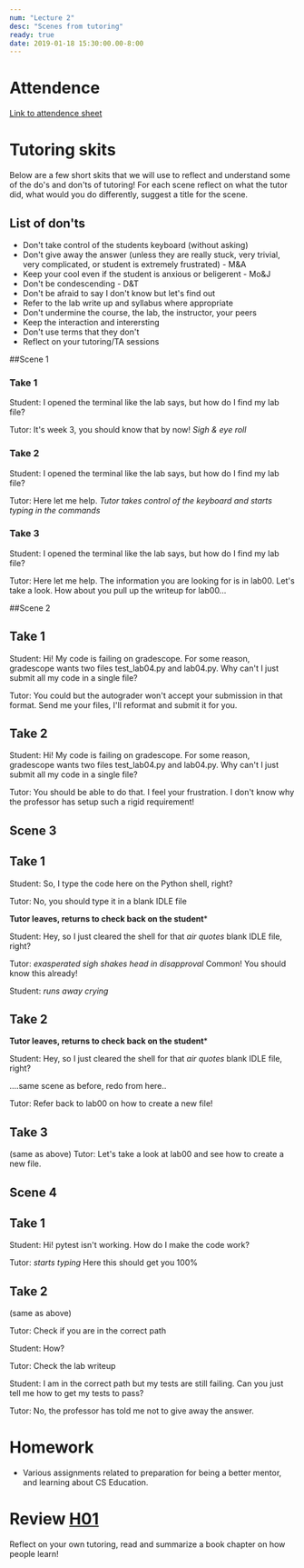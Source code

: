 ```yaml
---
num: "Lecture 2"
desc: "Scenes from tutoring"
ready: true
date: 2019-01-18 15:30:00.00-8:00
---
```

# Attendence

[Link to attendence sheet](https://docs.google.com/spreadsheets/d/1czMgs169-_wvqVh8YFp2K6GW4oFBI0vop7JcuweDXQk/edit?usp=sharing)

# Tutoring skits
Below are a few short skits that we will use to reflect and understand some of the do's and don'ts of tutoring!
For each scene reflect on what the tutor did, what would you do differently, suggest a title for the scene.

## List of don'ts
* Don't take control of the students keyboard (without asking)
* Don't give away the answer (unless they are really stuck, very trivial, very complicated, or student is extremely frustrated) - M&A
* Keep your cool even if the student is anxious or beligerent - Mo&J
* Don't be condescending - D&T
* Don't be afraid to say I don't know but let's find out
* Refer to the lab write up and syllabus where appropriate 
* Don't undermine the course, the lab, the instructor, your peers 
* Keep the interaction and interersting
* Don't use terms that they don't 
* Reflect on your tutoring/TA sessions


##Scene 1

### Take 1
Student: I opened the terminal like the lab says, but how do I find my lab file?

Tutor: It's week 3, you should know that by now! *Sigh & eye roll*

### Take 2
Student: I opened the terminal like the lab says, but how do I find my lab file?

Tutor: Here let me help. *Tutor takes control of the keyboard and starts typing in the commands*

### Take 3
Student: I opened the terminal like the lab says, but how do I find my lab file?

Tutor: Here let me help. The information you are looking for is in lab00. Let's take a look. How about you pull up the writeup for lab00...


##Scene 2

## Take 1

Student: Hi! My code is failing on gradescope. For some reason, gradescope wants two files test_lab04.py and lab04.py. Why can't I just submit all my code in a single file?

Tutor: You could but the autograder won't accept your submission in that format. Send me your files, I'll reformat and submit it for you.


## Take 2

Student: Hi! My code is failing on gradescope. For some reason, gradescope wants two files test_lab04.py and lab04.py. Why can't I just submit all my code in a single file?

Tutor: You should be able to do that. I feel your frustration. I don't know why the professor has setup such a rigid requirement!

## Scene 3

## Take 1

Student: So, I type the code here on the Python shell, right?

Tutor: No, you should type it in a blank IDLE file

**Tutor leaves, returns to check back on the student***

Student: Hey, so I just cleared the shell for that *air quotes* blank IDLE file, right?

Tutor: *exasperated sigh* *shakes head in disapproval* Common! You should know this already!

Student: *runs away crying*

## Take 2

**Tutor leaves, returns to check back on the student***

Student: Hey, so I just cleared the shell for that *air quotes* blank IDLE file, right?

....same scene as before, redo from here..

Tutor: Refer back to lab00 on how to create a new file!

## Take 3

(same as above)
Tutor: Let's take a look at lab00 and see how to create a new file.


## Scene 4

## Take 1
Student: Hi! pytest isn't working. How do I make the code work?

Tutor: *starts typing* Here this should get you 100%


## Take 2
(same as above)

Tutor: Check if you are in the correct path

Student: How?

Tutor: Check the lab writeup

Student: I am in the correct path but my tests are still failing. Can you just tell me how to get my tests to pass?

Tutor: No, the professor has told me not to give away the answer.



# Homework

* Various assignments related to preparation for being a better mentor, and learning about CS Education.

# Review [H01](/hwk/h01/)

Reflect on your own tutoring, read and summarize a book chapter on how people learn!



